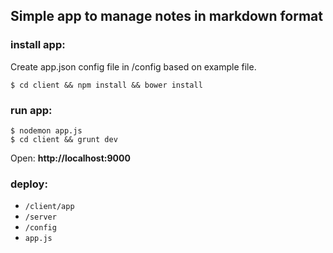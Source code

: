 
## Simple app to manage notes in markdown format ##

### install app: ###

Create app.json config file in /config based on example file.

```
$ cd client && npm install && bower install
```

### run app: ###

```
$ nodemon app.js
$ cd client && grunt dev
```

Open: **http://localhost:9000**

### deploy: ###
* `/client/app`
* `/server`
* `/config`
* `app.js`
